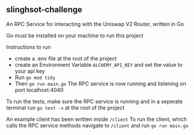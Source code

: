 ## slinghsot-challenge

An RPC Service for interacting with the Uniswap V2 Router, written in Go

Go must be installed on your machine to run this project

Instructions to run 
- create a .env file at the root of the project
- create an Environment Variable `ALCHEMY_API_KEY` and set the value to your api key
- Run `go mod tidy`
- Then `go run main.go`
The RPC service is now running and listening on port localhost:4040

To run the tests, make sure the RPC service is running and in a seperate terminal run `go test -v` at the root of the project

An example client has been written inside `/client`
To run the client, which calls the RPC service methods navigate to `/client` and run `go run main.go`
